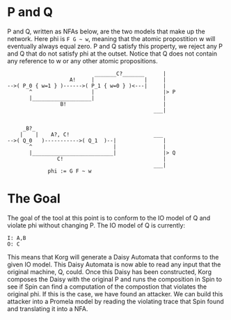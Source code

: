 # P and Q
P and Q, written as NFAs below, are the two models that make up the network. Here phi is 
`F G ~ w`, meaning that the atomic propostition w will eventually always equal zero. P and 
Q satisfy this property, we reject any P and Q that do not satisfy phi at the outset. Notice that Q does not contain any reference to w or any other atomic propositions. 

```                                            ___
                            _______C?_______      |
                    A!     |                |     |
-->( P_0 { w=1 } )------>( P_1 { w=0 } )<---|     |
       ^                   |                      |> P
       |___________________|                      |
                 B!                               |
                                               ___|

      
     _B?_
    |    |    A?, C!                           ___
-->( Q_0   )----------->( Q_1  )--|               |
       ^                          |               |
       |__________________________|               |> Q
                C!                                |
                                               ___|
             phi := G F ~ w
```

# The Goal

The goal of the tool at this point is to conform to the IO model of Q and violate phi without
changing P. The IO model of Q is currently: 

```
I: A,B
O: C
```

This means that Korg will generate a Daisy Automata that conforms to the given IO model. This Daisy Automata is now able to read any input that the original machine, Q, could. Once this Daisy has been constructed, Korg composes the Daisy with the original P and runs the composition in Spin to see if Spin can find a computation of the compostion that violates the original phi. If this is the case, we have found an attacker. We can build this attacker into a Promela model by reading the violating trace that Spin found and translating it into a NFA.  